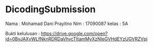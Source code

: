 # DicodingSubmission

Nama : Mohamad Dani Prayitno
Nim : 17090087 
kelas : 5A

Bukti kelulusan : https://drive.google.com/open?id=0ByJAXyWLfNknRDRDaVhvcTItamMyXzNIeGVHdEYzUGVRZVpj
